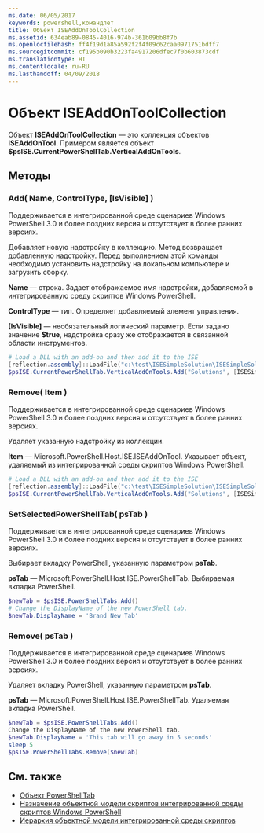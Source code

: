 ```yaml
---
ms.date: 06/05/2017
keywords: powershell,командлет
title: Объект ISEAddOnToolCollection
ms.assetid: 634eab89-0845-4016-974b-361b09bb8f7b
ms.openlocfilehash: ff4f19d1a85a592f2f4f09c62caa0971751bdff7
ms.sourcegitcommit: cf195b090b3223fa4917206dfec7f0b603873cdf
ms.translationtype: HT
ms.contentlocale: ru-RU
ms.lasthandoff: 04/09/2018
---
```

# <a name="the-iseaddontoolcollection-object"></a>Объект ISEAddOnToolCollection

Объект **ISEAddOnToolCollection** — это коллекция объектов **ISEAddOnTool**. Примером является объект **$psISE.CurrentPowerShellTab.VerticalAddOnTools**.

## <a name="methods"></a>Методы

### <a name="add-name-controltype-isvisible-"></a>Add\( Name, ControlType, \[IsVisible\] \)

Поддерживается в интегрированной среде сценариев Windows PowerShell 3.0 и более поздних версия и отсутствует в более ранних версиях.

Добавляет новую надстройку в коллекцию. Метод возвращает добавленную надстройку. Перед выполнением этой команды необходимо установить надстройку на локальном компьютере и загрузить сборку.

**Name** — строка. Задает отображаемое имя надстройки, добавляемой в интегрированную среду скриптов Windows PowerShell.

**ControlType** — тип. Определяет добавляемый элемент управления.

**\[IsVisible\]** — необязательный логический параметр. Если задано значение **$true**, надстройка сразу же отображается в связанной области инструментов.

```powershell
# Load a DLL with an add-on and then add it to the ISE
[reflection.assembly]::LoadFile("c:\test\ISESimpleSolution\ISESimpleSolution.dll")
$psISE.CurrentPowerShellTab.VerticalAddOnTools.Add("Solutions", [ISESimpleSolution.Solution], $true)
```

### <a name="remove-item-"></a>Remove\( Item \)

Поддерживается в интегрированной среде сценариев Windows PowerShell 3.0 и более поздних версия и отсутствует в более ранних версиях.

Удаляет указанную надстройку из коллекции.

**Item** — Microsoft.PowerShell.Host.ISE.ISEAddOnTool. Указывает объект, удаляемый из интегрированной среды скриптов Windows PowerShell.

```powershell
# Load a DLL with an add-on and then add it to the ISE
[reflection.assembly]::LoadFile("c:\test\ISESimpleSolution\ISESimpleSolution.dll")
$psISE.CurrentPowerShellTab.VerticalAddOnTools.Add("Solutions", [ISESimpleSolution.Solution], $true)
```

### <a name="setselectedpowershelltab-pstab-"></a>SetSelectedPowerShellTab\( psTab \)

Поддерживается в интегрированной среде сценариев Windows PowerShell 3.0 и более поздних версия и отсутствует в более ранних версиях.

Выбирает вкладку PowerShell, указанную параметром **psTab**.

**psTab** — Microsoft.PowerShell.Host.ISE.PowerShellTab. Выбираемая вкладка PowerShell.

```powershell
$newTab = $psISE.PowerShellTabs.Add()
# Change the DisplayName of the new PowerShell tab.
$newTab.DisplayName = 'Brand New Tab'
```

### <a name="remove-pstab-"></a>Remove\( psTab \)

Поддерживается в интегрированной среде сценариев Windows PowerShell 3.0 и более поздних версия и отсутствует в более ранних версиях.

Удаляет вкладку PowerShell, указанную параметром **psTab**.

**psTab** — Microsoft.PowerShell.Host.ISE.PowerShellTab. Удаляемая вкладка PowerShell.

```powershell
$newTab = $psISE.PowerShellTabs.Add()
Change the DisplayName of the new PowerShell tab.
$newTab.DisplayName = 'This tab will go away in 5 seconds'
sleep 5
$psISE.PowerShellTabs.Remove($newTab)
```

## <a name="see-also"></a>См. также

- [Объект PowerShellTab](The-PowerShellTab-Object.md)
- [Назначение объектной модели скриптов интегрированной среды скриптов Windows PowerShell](Purpose-of-the-Windows-PowerShell-ISE-Scripting-Object-Model.md)
- [Иерархия объектной модели интегрированной среды скриптов](The-ISE-Object-Model-Hierarchy.md)